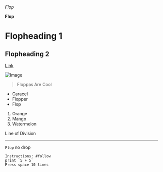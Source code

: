 *Flop*

**Flop**

# Flopheading 1

## Flopheading 2

[Link](http://floptopia.com)

![Image](http://url/a.png)

> Floppas Are Cool


* Caracel
* Flopper
* Flop

1. Orange
2. Mango
3. Watermelon

Line of Division
***

`Flop` no drop

```
Instructions: #follow
print `5 + 5`
Press space 10 times
```
